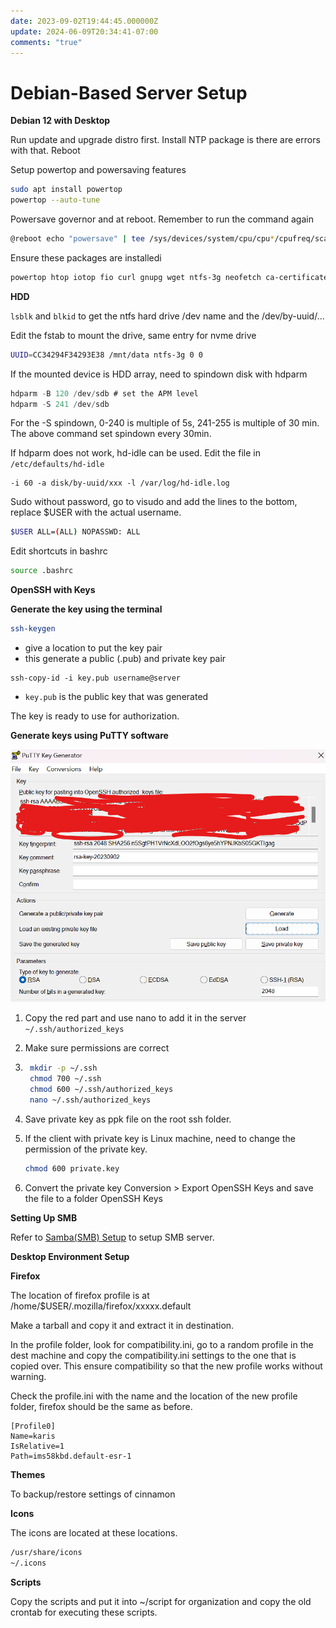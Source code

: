 ```yaml
---
date: 2023-09-02T19:44:45.000000Z
update: 2024-06-09T20:34:41-07:00
comments: "true"
---
```

# Debian-Based Server Setup

**Debian 12 with Desktop**

Run update and upgrade distro first. Install NTP package is there are errors with that. Reboot

Setup powertop and powersaving features

```bash
sudo apt install powertop
powertop --auto-tune
```

Powersave governor and at reboot. Remember to run the command again

```bash
@reboot echo "powersave" | tee /sys/devices/system/cpu/cpu*/cpufreq/scaling_governor >/dev/null 2>&1
```

Ensure these packages are installedi

```bash
powertop htop iotop fio curl gnupg wget ntfs-3g neofetch ca-certificates lsb-release hdparm hd-idle openssh-server
```

**HDD**

`lsblk` and `blkid` to get the ntfs hard drive /dev name and the /dev/by-uuid/...

Edit the fstab to mount the drive, same entry for nvme drive

```bash
UUID=CC34294F34293E38 /mnt/data ntfs-3g 0 0
```

If the mounted device is HDD array, need to spindown disk with hdparm

```c
hdparm -B 120 /dev/sdb # set the APM level
hdparm -S 241 /dev/sdb
```

For the -S spindown, 0-240 is multiple of 5s, 241-255 is multiple of 30 min. The above command set spindown every 30min.

If hdparm does not work, hd-idle can be used. Edit the file in `/etc/defaults/hd-idle`

```
-i 60 -a disk/by-uuid/xxx -l /var/log/hd-idle.log
```

Sudo without password, go to visudo and add the lines to the bottom, replace $USER with the actual username.

```bash
$USER ALL=(ALL) NOPASSWD: ALL
```

Edit shortcuts in bashrc

```bash
source .bashrc
```

**OpenSSH with Keys**

**Generate the key using the terminal**

```bash
ssh-keygen
```

- give a location to put the key pair
- this generate a public (.pub) and private key pair

```
ssh-copy-id -i key.pub username@server
```

- `key.pub` is the public key that was generated

The key is ready to use for authorization.

**Generate keys using PuTTY software**

![](assets/gallery/2023-09/image.png)

1. Copy the red part and use nano to add it in the server `~/.ssh/authorized_keys`
2. Make sure permissions are correct
3. ```bash
    mkdir -p ~/.ssh
    chmod 700 ~/.ssh
    chmod 600 ~/.ssh/authorized_keys
    nano ~/.ssh/authorized_keys
    ```
4. Save private key as ppk file on the root ssh folder.
5. If the client with private key is Linux machine, need to change the permission of the private key.
    
    ```bash
    chmod 600 private.key
    ```
6. Convert the private key Conversion &gt; Export OpenSSH Keys and save the file to a folder OpenSSH Keys

**Setting Up SMB**

Refer to [Samba(SMB) Setup](sambasmb-setup.md) to setup SMB server.

**Desktop Environment Setup**

**Firefox**

The location of firefox profile is at /home/$USER/.mozilla/firefox/xxxxx.default

Make a tarball and copy it and extract it in destination.

In the profile folder, look for compatibility.ini, go to a random profile in the dest machine and copy the compatibility.ini settings to the one that is copied over. This ensure compatibility so that the new profile works without warning.

Check the profile.ini with the name and the location of the new profile folder, firefox should be the same as before.

```
[Profile0]
Name=karis
IsRelative=1
Path=ims58kbd.default-esr-1
```

**Themes**

To backup/restore settings of cinnamon

**Icons**

The icons are located at these locations.

```bash
/usr/share/icons
~/.icons
```

**Scripts**

Copy the scripts and put it into ~/script for organization and copy the old crontab for executing these scripts.